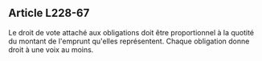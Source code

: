 Article L228-67
----
Le droit de vote attaché aux obligations doit être proportionnel à la quotité du
montant de l'emprunt qu'elles représentent. Chaque obligation donne droit à une
voix au moins.
